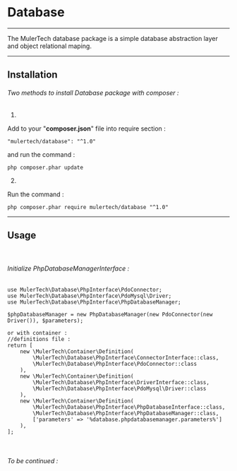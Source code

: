 # Database

___

The MulerTech database package is a simple database abstraction layer and object relational maping.

___

## Installation

###### _Two methods to install Database package with composer :_

1.
Add to your "**composer.json**" file into require section :

```
"mulertech/database": "^1.0"
```

and run the command :

```
php composer.phar update
```

2.
Run the command :

```
php composer.phar require mulertech/database "^1.0"
```

___

## Usage

<br>

###### Initialize PhpDatabaseManagerInterface :

```
use MulerTech\Database\PhpInterface\PdoConnector;
use MulerTech\Database\PhpInterface\PdoMysql\Driver;
use MulerTech\Database\PhpInterface\PhpDatabaseManager;

$phpDatabaseManager = new PhpDatabaseManager(new PdoConnector(new Driver()), $parameters);
```

```
or with container :
//definitions file :
return [
    new \MulerTech\Container\Definition(
        \MulerTech\Database\PhpInterface\ConnectorInterface::class,
        \MulerTech\Database\PhpInterface\PdoConnector::class
    ),
    new \MulerTech\Container\Definition(
        \MulerTech\Database\PhpInterface\DriverInterface::class,
        \MulerTech\Database\PhpInterface\PdoMysql\Driver::class
    ),
    new \MulerTech\Container\Definition(
        \MulerTech\Database\PhpInterface\PhpDatabaseInterface::class,
        \MulerTech\Database\PhpInterface\PhpDatabaseManager::class,
        ['parameters' => '%database.phpdatabasemanager.parameters%']
    ),
];
```

<br>

###### _To be continued :_

```

```
